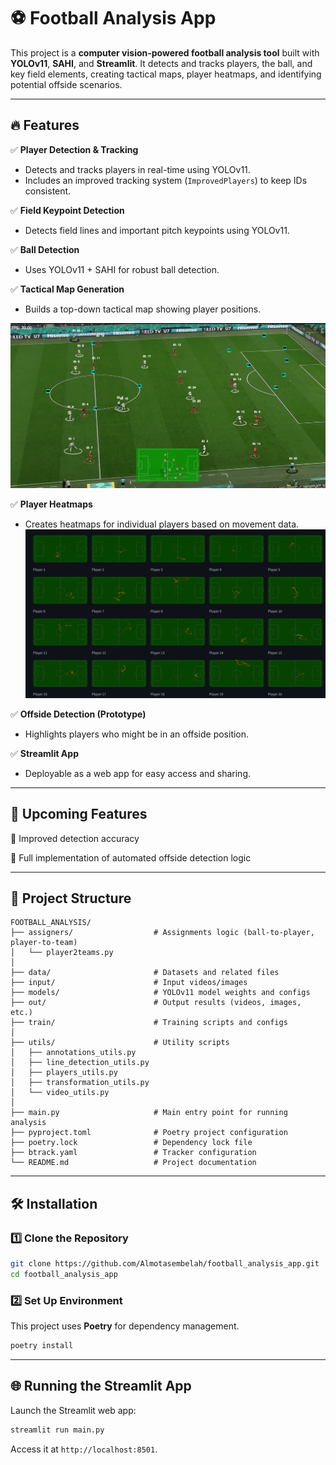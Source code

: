 # ⚽ Football Analysis App

This project is a **computer vision-powered football analysis tool** built with **YOLOv11**, **SAHI**, and **Streamlit**.
It detects and tracks players, the ball, and key field elements, creating tactical maps, player heatmaps, and identifying potential offside scenarios.

---

## 🔥 Features

✅ **Player Detection & Tracking**

* Detects and tracks players in real-time using YOLOv11.
* Includes an improved tracking system (`ImprovedPlayers`) to keep IDs consistent.

✅ **Field Keypoint Detection**

* Detects field lines and important pitch keypoints using YOLOv11.

✅ **Ball Detection**

* Uses YOLOv11 + SAHI for robust ball detection.

✅ **Tactical Map Generation**

* Builds a top-down tactical map showing player positions.

![alt text](input/Screenshot.png)

✅ **Player Heatmaps**

* Creates heatmaps for individual players based on movement data.
![alt text](input/heatmaps.png)

✅ **Offside Detection (Prototype)**

* Highlights players who might be in an offside position.

✅ **Streamlit App**

* Deployable as a web app for easy access and sharing.

---

## 🚀 Upcoming Features

🔹 Improved detection accuracy

🔹 Full implementation of automated offside detection logic

---

## 📂 Project Structure

```
FOOTBALL_ANALYSIS/
├── assigners/                  # Assignments logic (ball-to-player, player-to-team)
│   └── player2teams.py
│
├── data/                       # Datasets and related files
├── input/                      # Input videos/images
├── models/                     # YOLOv11 model weights and configs
├── out/                        # Output results (videos, images, etc.)
├── train/                      # Training scripts and configs
│
├── utils/                      # Utility scripts
│   ├── annotations_utils.py
│   ├── line_detection_utils.py
│   ├── players_utils.py
│   ├── transformation_utils.py
│   └── video_utils.py
│
├── main.py                     # Main entry point for running analysis
├── pyproject.toml              # Poetry project configuration
├── poetry.lock                 # Dependency lock file
├── btrack.yaml                 # Tracker configuration
└── README.md                   # Project documentation
```

---

## 🛠️ Installation

### 1️⃣ Clone the Repository

```bash
git clone https://github.com/Almotasembelah/football_analysis_app.git
cd football_analysis_app
```

### 2️⃣ Set Up Environment

This project uses **Poetry** for dependency management.

```bash
poetry install
```
---

## 🌐 Running the Streamlit App

Launch the Streamlit web app:

```bash
streamlit run main.py
```

Access it at `http://localhost:8501`.

